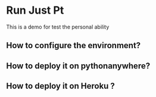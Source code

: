 # Run Just Pt
This is a demo for test the personal ability

## How to configure the environment?


## How to deploy it on pythonanywhere?

## How to deploy it on Heroku ?

